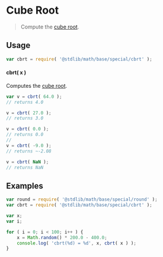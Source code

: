 Cube Root
===

> Compute the [cube root][cube-root].


<!-- <usage> -->

## Usage

``` javascript
var cbrt = require( '@stdlib/math/base/special/cbrt' );
```

#### cbrt( x )

Computes the [cube root][cube-root].

``` javascript
var v = cbrt( 64.0 );
// returns 4.0

v = cbrt( 27.0 );
// returns 3.0

v = cbrt( 0.0 );
// returns 0.0
//  
v = cbrt( -9.0 );
// returns ~-2.08

v = cbrt( NaN );
// returns NaN
```

<!-- </usage> -->


<!-- <examples> -->

## Examples

``` javascript
var round = require( '@stdlib/math/base/special/round' );
var cbrt = require( '@stdlib/math/base/special/cbrt' );

var x;
var i;

for ( i = 0; i < 100; i++ ) {
    x = Math.random() * 200.0 - 400.0;
    console.log( 'cbrt(%d) = %d', x, cbrt( x ) );
}
```

<!-- </examples> -->


<!-- <links> -->

[cube-root]: https://en.wikipedia.org/wiki/Cube_root

<!-- </links> -->
